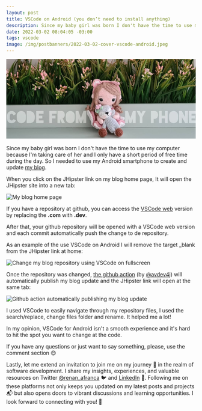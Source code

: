 ```yaml
---
layout: post
title: VSCode on Android (you don’t need to install anything)
description: Since my baby girl was born I don't have the time to use my computer because I'm taking care of her and I only have a short period of free time during the day. So I needed to use my Android smartphone to create and update [my blog](https://renanfranca.github.io?utm_source=dev.to&utm_medium=social&utm_campaign=promote-blog).
date: 2022-03-02 08:04:05 -03:00
tags: vscode
image: /img/postbanners/2022-03-02-cover-vscode-android.jpeg
---
```

![cover image](/img/postbanners/2022-03-02-cover-vscode-android.jpeg)

Since my baby girl was born I don't have the time to use my computer because I'm taking care of her and I only have a short period of free time during the day. So I needed to use my Android smartphone to create and update [my blog](https://renanfranca.github.io?utm_source=dev.to&utm_medium=social&utm_campaign=promote-blog).

When you click on the JHipster link on my blog home page, It will open the JHipster site into a new tab:

![My blog home page](https://renanfranca.github.io/img/vscode-android/vscode-android-1.webp)

If you have a repository at github, you can access the [VSCode web](https://github.dev) version by replacing the **.com** with **.dev**. 

After that, your github repository will be opened with a VSCode web version and each commit automatically push the change to de repository.

As an example of the use VSCode on Android I will remove the target _blank from the JHipster link at home:

![Change my blog repository using VSCode on fullscreen](https://renanfranca.github.io/img/vscode-android/vscode-android-2.webp)

Once the repository was changed, [the github action](https://dev.to/entando/get-started-with-github-actions-1gde) (by [@avdev4j](https://twitter.com/avdev4j)) will automatically publish my blog update and the JHipster link will open at the same tab:

![Github action automatically publishing my blog update](https://renanfranca.github.io/img/vscode-android/vscode-android-3.webp)

I used VSCode to easily navigate through my repository files, I used the search/replace, change files folder and rename. It helped me a lot!

In my opinion, VSCode for Android isn't a smooth experience and it's hard to hit the spot you want to change at the code.

If you have any questions or just want to say something, please, use the comment section 😊

Lastly, let me extend an invitation to join me on my journey 🚀 in the realm of software development. I share my insights, experiences, and valuable resources on Twitter [@renan_afranca](https://www.twitter.com/renan_afranca) 🐦 and [LinkedIn](https://www.linkedin.com/in/renan-af) 📎. Following me on these platforms not only keeps you updated on my latest posts and projects 📬 but also opens doors to vibrant discussions and learning opportunities. I look forward to connecting with you! 💼
